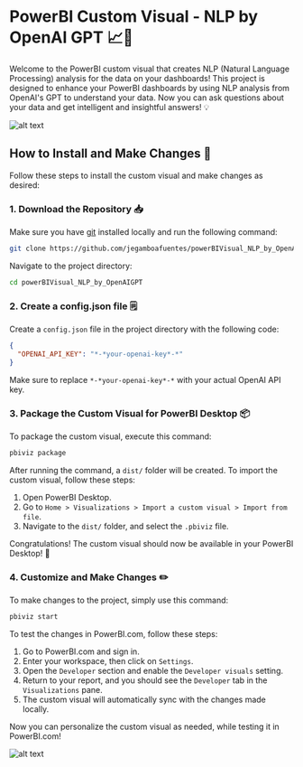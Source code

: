 # PowerBI Custom Visual - NLP by OpenAI GPT 📈💬

Welcome to the PowerBI custom visual that creates NLP (Natural Language Processing) analysis for the data on your dashboards! This project is designed to enhance your PowerBI dashboards by using NLP analysis from OpenAI's GPT to understand your data. Now you can ask questions about your data and get intelligent and insightful answers! 💡

 ![alt text](https://github.com/jegamboafuentes/powerBIVisual_NLP_by_OpenAIGPT/blob/main/assets/medium_post_assets/gif.gif?raw=true)

## How to Install and Make Changes 🔧

Follow these steps to install the custom visual and make changes as desired:

### 1. Download the Repository 📥

Make sure you have [git](https://git-scm.com/book/en/v2/Getting-Started-Installing-Git) installed locally and run the following command:

```bash
git clone https://github.com/jegamboafuentes/powerBIVisual_NLP_by_OpenAIGPT
```

Navigate to the project directory:

```bash
cd powerBIVisual_NLP_by_OpenAIGPT
```

### 2. Create a config.json file 🗒️

Create a `config.json` file in the project directory with the following code:

```json
{
  "OPENAI_API_KEY": "*-*your-openai-key*-*"
}
```

Make sure to replace `*-*your-openai-key*-*` with your actual OpenAI API key.

### 3. Package the Custom Visual for PowerBI Desktop 📦

To package the custom visual, execute this command:

```bash
pbiviz package
```

After running the command, a `dist/` folder will be created. To import the custom visual, follow these steps:

1. Open PowerBI Desktop.
2. Go to `Home > Visualizations > Import a custom visual > Import from file`.
3. Navigate to the `dist/` folder, and select the `.pbiviz` file.

Congratulations! The custom visual should now be available in your PowerBI Desktop! 🎉

### 4. Customize and Make Changes ✏️

To make changes to the project, simply use this command:

```bash
pbiviz start
```

To test the changes in PowerBI.com, follow these steps:

1. Go to PowerBI.com and sign in.
2. Enter your workspace, then click on `Settings`.
3. Open the `Developer` section and enable the `Developer visuals` setting.
4. Return to your report, and you should see the `Developer` tab in the `Visualizations` pane.
5. The custom visual will automatically sync with the changes made locally.

Now you can personalize the custom visual as needed, while testing it in PowerBI.com!

![alt text](https://github.com/jegamboafuentes/powerBIVisual_NLP_by_OpenAIGPT/blob/main/assets/medium_post_assets/cover.png?raw=true)
